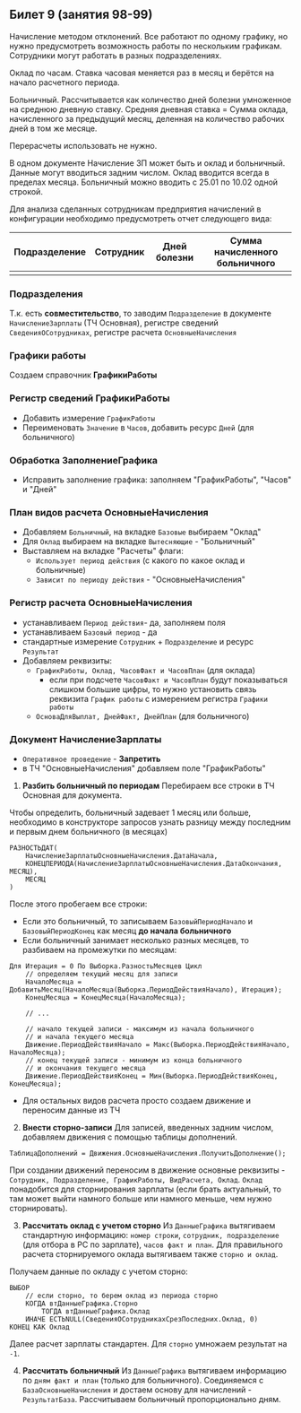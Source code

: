 ## Билет 9 (занятия 98-99)


Начисление методом отклонений. Все работают по одному графику, но нужно предусмотреть возможность работы по нескольким графикам. Сотрудники могут работать в разных подразделениях.

Оклад по часам. Ставка часовая меняется раз в месяц и берётся на начало расчетного периода. 

Больничный. Рассчитывается как количество дней болезни умноженное на среднюю дневную ставку. Средняя дневная ставка = Сумма оклада, начисленного за предыдущий месяц, деленная на количество рабочих дней в том же месяце.

Перерасчеты использовать не нужно. 

В одном документе Начисление ЗП может быть и оклад и больничный. Данные могут вводиться задним числом. Оклад вводится всегда в пределах месяца. Больничный можно вводить с 25.01 по 10.02 одной строкой.

Для анализа сделанных сотрудникам предприятия начислений в конфигурации необходимо предусмотреть отчет следующего вида:

|Подразделение	|Сотрудник	|Дней болезни	|Сумма начисленного больничного	|
|---------------|-----------|---------------|-------------------------------|
|				|			|				|								|			



### Подразделения

Т.к. есть **совместительство**, то заводим `Подразделение` в документе `НачислениеЗарплаты` (ТЧ Основная), регистре сведений `СведенияОСотрудниках`, регистре расчета `ОсновныеНачисления`


### Графики работы
Создаем справочник **ГрафикиРаботы**


### Регистр сведений **ГрафикиРаботы**

- Добавить измерение `ГрафикРаботы`
- Переименовать `Значение` в `Часов`, добавить ресурс `Дней` (для больничного)   


### Обработка **ЗаполнениеГрафика**

- Исправить заполнение графика: заполняем "ГрафикРаботы", "Часов" и "Дней"  


### План видов расчета **ОсновныеНачисления**

- Добавляем `Больничный`, на вкладке `Базовые` выбираем "Оклад"
- Для `Оклад` выбираем на вкладке `Вытесняющие` - "Больничный"
- Выставляем на вкладке "Расчеты" флаги:
	- `Использует период действия` (с какого по какое оклад и больничные)
	- `Зависит по периоду действия` - "ОсновныеНачисления"


### Регистр расчета **ОсновныеНачисления**

- устанавливаем `Период действия`- да, заполняем поля
- устанавливаем `Базовый период` - да
- стандартные измерение `Сотрудник` + `Подразделение` и ресурс `Результат`
- Добавляем реквизиты:
	- `ГрафикРаботы, Оклад, ЧасовФакт и ЧасовПлан` (для оклада)
		- если при подсчете `ЧасовФакт и ЧасовПлан` будут показываться слишком большие цифры, то нужно установить связь реквизита `График работы` с измерением регистра `Графики работы`
	- `ОсноваДляВыплат, ДнейФакт, ДнейПлан` (для больничного)


### Документ **НачислениеЗарплаты**

- `Оперативное проведение` - **Запретить**
- в ТЧ "ОсновныеНачисления" добавляем поле "ГрафикРаботы"


1. **Разбить больничный по периодам**
Перебираем все строки в ТЧ Основная для документа.

Чтобы определить, больничный задевает 1 месяц или больше, необходимо в конструкторе запросов узнать разницу между последним и первым днем больничного (в месяцах)
```1c
РАЗНОСТЬДАТ(
    НачислениеЗарплатыОсновныеНачисления.ДатаНачала,    
    КОНЕЦПЕРИОДА(НачислениеЗарплатыОсновныеНачисления.ДатаОкончания, МЕСЯЦ), 
    МЕСЯЦ
)
```
После этого пробегаем все строки:
- Если это больничный, то записываем `БазовыйПериодНачало` и `БазовыйПериодКонец` как месяц **до начала больничного**
- Если больничный занимает несколько разных месяцев, то разбиваем на промежутки по месяцам:
```1c
Для Итерация = 0 По Выборка.РазностьМесяцев Цикл
	// определяем текущий месяц для записи
	НачалоМесяца = ДобавитьМесяц(НачалоМесяца(Выборка.ПериодДействияНачало), Итерация);
	КонецМесяца = КонецМесяца(НачалоМесяца);

	// ...
	
	// начало текущей записи - максимум из начала больничного 
	// и начала текущего месяца
    Движение.ПериодДействияНачало = Макс(Выборка.ПериодДействияНачало, НачалоМесяца);  
    // конец текущей записи - минимум из конца больничного
    // и окончания текущего месяца
	Движение.ПериодДействияКонец = Мин(Выборка.ПериодДействияКонец, КонецМесяца);
```
- Для остальных видов расчета просто создаем движение и переносим данные из ТЧ

2. **Внести сторно-записи**
Для записей, введенных задним числом, добавляем движения с помощью таблицы дополнений.
```
ТаблицаДополнений = Движения.ОсновныеНачисления.ПолучитьДополнение();
```
При создании движений переносим в движение основные реквизиты - `Сотрудник, Подразделение, ГрафикРаботы, ВидРасчета, Оклад`. `Оклад` понадобится для сторнирования зарплаты (если брать актуальный, то там может выйти намного больше или намного меньше, чем нужно сторнировать).

3. **Рассчитать оклад с учетом сторно**
Из `ДанныеГрафика` вытягиваем стандартную информацию: `номер строки`, `сотрудник, подразделение` (для отбора в РС по зарплате), `часов факт и план`. Для правильного расчета сторнируемого оклада вытягиваем также `сторно и оклад`.

Получаем данные по окладу с учетом сторно:
```1c
ВЫБОР
	// если сторно, то берем оклад из периода сторно
	КОГДА втДанныеГрафика.Сторно
		ТОГДА втДанныеГрафика.Оклад
	ИНАЧЕ ЕСТЬNULL(СведенияОСотрудникахСрезПоследних.Оклад, 0)
КОНЕЦ КАК Оклад
```
Далее расчет зарплаты стандартен. Для `сторно` умножаем результат на `-1`.

4. **Рассчитать больничный**
Из `ДанныеГрафика` вытягиваем информацию по `дням факт и план` (только для больничного). Соединяемся с `БазаОсновныеНачисления` и достаем основу для начислений - `РезультатБаза`. Рассчитываем больничный пропорционально дням.